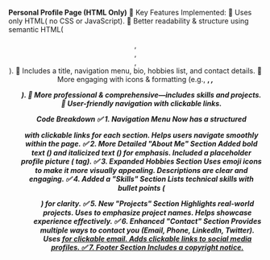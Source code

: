 **Personal Profile Page (HTML Only)**
📌 Key Features Implemented:
🔹 Uses only HTML( no CSS or JavaScript).
🔹 Better readability & structure using semantic HTML( <header>, <nav>, <section>, <footer>).
🔹 Includes a title, navigation menu, bio, hobbies list, and contact details.
🔹 More engaging with icons & formatting (e.g., <strong>, <em>, <ul>).
🔹 More professional & comprehensive—includes skills and projects.
🔹 User-friendly navigation with clickable links.

**Code Breakdown**
✅ 1. Navigation Menu
Now has a structured <nav> with clickable links for each section.
Helps users navigate smoothly within the page.
✅ 2. More Detailed "About Me" Section
Added bold text (<strong>) and italicized text (<em>) for emphasis.
Included a placeholder profile picture (<img> tag).
✅ 3. Expanded Hobbies Section
Uses emoji icons to make it more visually appealing.
Descriptions are clear and engaging.
✅ 4. Added a "Skills" Section
Lists technical skills with bullet points (<ul>) for clarity.
✅ 5. New "Projects" Section
Highlights real-world projects.
Uses <strong> to emphasize project names.
Helps showcase experience effectively.
✅ 6. Enhanced "Contact" Section
Provides multiple ways to contact you (Email, Phone, LinkedIn, Twitter).
Uses <a href="mailto:..."> for clickable email.
Adds clickable links to social media profiles.
✅ 7. Footer Section
Includes a copyright notice.
